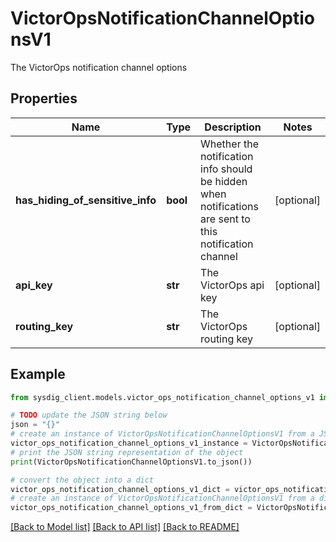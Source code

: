 # VictorOpsNotificationChannelOptionsV1

The VictorOps notification channel options

## Properties

Name | Type | Description | Notes
------------ | ------------- | ------------- | -------------
**has_hiding_of_sensitive_info** | **bool** | Whether the notification info should be hidden when notifications are sent to this notification channel | [optional] 
**api_key** | **str** | The VictorOps api key | [optional] 
**routing_key** | **str** | The VictorOps routing key | [optional] 

## Example

```python
from sysdig_client.models.victor_ops_notification_channel_options_v1 import VictorOpsNotificationChannelOptionsV1

# TODO update the JSON string below
json = "{}"
# create an instance of VictorOpsNotificationChannelOptionsV1 from a JSON string
victor_ops_notification_channel_options_v1_instance = VictorOpsNotificationChannelOptionsV1.from_json(json)
# print the JSON string representation of the object
print(VictorOpsNotificationChannelOptionsV1.to_json())

# convert the object into a dict
victor_ops_notification_channel_options_v1_dict = victor_ops_notification_channel_options_v1_instance.to_dict()
# create an instance of VictorOpsNotificationChannelOptionsV1 from a dict
victor_ops_notification_channel_options_v1_from_dict = VictorOpsNotificationChannelOptionsV1.from_dict(victor_ops_notification_channel_options_v1_dict)
```
[[Back to Model list]](../README.md#documentation-for-models) [[Back to API list]](../README.md#documentation-for-api-endpoints) [[Back to README]](../README.md)


